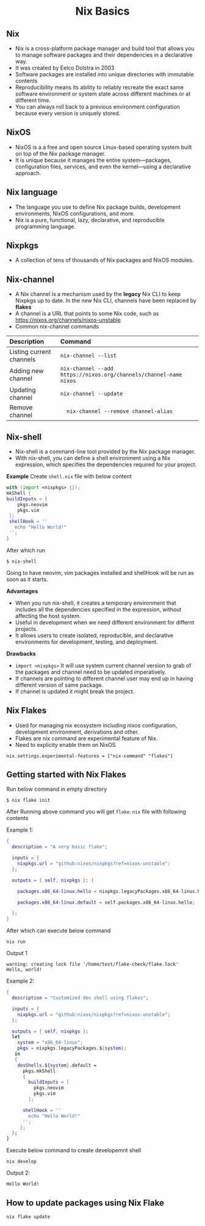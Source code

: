 <h1 style="text-align:center;"> Nix Basics</p> 

## Nix
* Nix is a cross-platform package manager and build tool that allows you to manage software packages and their dependencies in a declarative way. 
* It was created by Eelco Dolstra in 2003
* Software packages are installed into unique directories with immutable contents
* Reproducibility means its ability to reliably recreate the exact same software environment or system state across different machines or at different time.
* You can always roll back to a previous environment configuration because every version is uniquely stored.

## NixOS
* NixOS is a a free and open source Linux-based operating system built on top of the Nix package manager. 
* It is unique because it manages the entire system—packages, configuration files, services, and even the kernel—using a declarative approach.

## Nix language
* The language you use to define Nix package builds, development environments, NixOS configurations, and more.
* Nix is a pure, functional, lazy, declarative, and reproducible programming language.

## Nixpkgs
* A collection of tens of thousands of Nix packages and NixOS modules.

## Nix-channel
* A Nix channel is a mechanism used by the **legacy** Nix CLI to keep Nixpkgs up to date. In the new Nix CLI, channels have been replaced by **flakes**
* A channel is a URL that points to some Nix code, such as https://nixos.org/channels/nixos-unstable
* Common nix-channel commands

| Description              | Command  | 
| :----------------       | :------ |
| Listing current channels |   `nix-channel --list` | 
| Adding new channel           | `nix-channel --add https://nixos.org/channels/channel-name nixos` |  
| Updating channel           | `nix-channel --update` |  
| Remove channel           | `	nix-channel --remove channel-alias` |  

## Nix-shell
* Nix-shell is a command-line tool provided by the Nix package manager. 
* With nix-shell, you can define a shell environment using a Nix expression, which specifies the dependencies required for your project.

**Example** Create `shell.nix` file with below content
```nix
with (import <nixpkgs> {});
mkShell {
buildInputs = [
    pkgs.neovim
    pkgs.vim
 ];
 shellHook = ''
   echo "Hello World!"
 '';
}
```
After which run
```
$ nix-shell
```
 Going to have neovim, vim packages installed and shellHook will be run as soon as it starts.

**Advantages**
* When you run nix-shell, it creates a temporary environment that includes all the dependencies specified in the expression, without affecting the host system.
* Useful in development when we need different environment for differnt projects.
* It allows users to create isolated, reproducible, and declarative environments for development, testing, and deployment.

**Drawbacks**
* `import <nixpkgs>` It will use system current channel version to grab of the packages and channel need to be updated imperatively.
* If channels are pointing to different channel user may end up in having different version of same package.
* If channel is updated it might break the project.

## Nix Flakes
* Used for managing nix ecosystem including nixos configuration, development environment, derivations and other.
* Flakes are nix command are experimental feature of Nix.
* Need to explicity enable them on NixOS
```
nix.settings.experimental-features = ["nix-command" "flakes"]
```

## Getting started with Nix Flakes
Run below command in empty directory
```
$ nix flake init 
```
After Running above command you will get `flake.nix` file with following contents

Example 1:
```nix
{
  description = "A very basic flake";

  inputs = {
    nixpkgs.url = "github:nixos/nixpkgs?ref=nixos-unstable";
  };

  outputs = { self, nixpkgs }: {

    packages.x86_64-linux.hello = nixpkgs.legacyPackages.x86_64-linux.hello;

    packages.x86_64-linux.default = self.packages.x86_64-linux.hello;

  };
}
```

After which can execute below command
```
nix run
```
Output 1
```
warning: creating lock file '/home/test/flake-check/flake.lock'
Hello, world!
```

Example 2:
```nix
{
  description = "Customized dev shell using flakes";

  inputs = {
    nixpkgs.url = "github:nixos/nixpkgs?ref=nixos-unstable";
  };

  outputs = { self, nixpkgs }:
  let
    system = "x86_64-linux";
    pkgs = nixpkgs.legacyPackages.${system};
   in
   {
    devShells.${system}.default =
      pkgs.mkShell
      {
        buildInputs = [
          pkgs.neovim
          pkgs.vim
        ];

      shellHook = ''
        echo "Hello World!"
      '';
     };
  };
}
```
Execute below command to create developemnt shell
```
nix develop
```

Output 2:
```
Hello World!
```

## How to update packages using Nix Flake
```
nix flake update
```